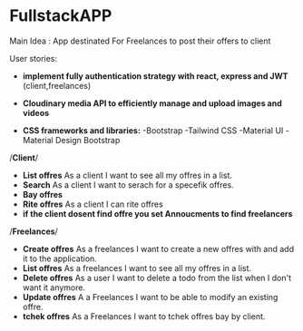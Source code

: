 # FullstackAPP

Main Idea : App destinated For Freelances to post their offers to client

User stories:
 
 - **implement fully authentication strategy with react, express and JWT** (client,freelances)

 - **Cloudinary media API to efficiently manage and upload images and videos**

 - **CSS frameworks and libraries:**
-Bootstrap
-Tailwind CSS
-Material UI
-Material Design Bootstrap

/**Client**/
- **List offres** As a client  I want to see all my offres in a list.
- **Search** As a client I want to serach for a specefik offres.
- **Bay offres**
- **Rite offres**  As a client I can rite offres
- **if the client dosent find offre you set Annoucments to find freelancers**
 
/**Freelances**/
- **Create offres** As a freelances I want to create a new offres with and add it to the application.
- **List offres** As a freelances I want to see all my offres in a list.
- **Delete offres** As a user I want to delete a todo from the list when I don't want it anymore.
- **Update offres** A a Freelances I want to be able to modify an existing offre.
- **tchek offres** As a Freelances I want to tchek offres bay by client.